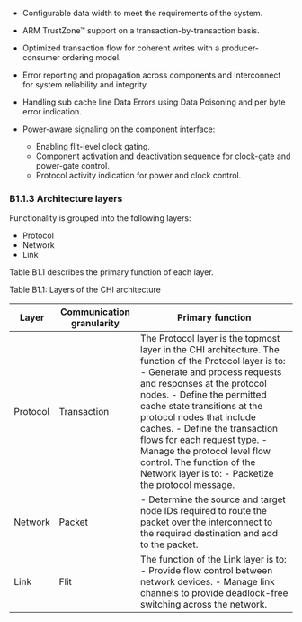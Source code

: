 - Configurable data width to meet the requirements of the system.
- ARM TrustZone™ support on a transaction-by-transaction basis.
- Optimized transaction flow for coherent writes with a producer-consumer ordering model.
- Error reporting and propagation across components and interconnect for system reliability and integrity.
- Handling sub cache line Data Errors using Data Poisoning and per byte error indication.
- Power-aware signaling on the component interface:

    - Enabling flit-level clock gating.
    - Component activation and deactivation sequence for clock-gate and power-gate control.
    - Protocol activity indication for power and clock control.

### B1.1.3 Architecture layers

Functionality is grouped into the following layers:

- Protocol
- Network
- Link

Table B1.1 describes the primary function of each layer.

Table B1.1: Layers of the CHI architecture

| Layer    | Communication granularity | Primary function |
|----------|---------------------------|------------------|
| Protocol | Transaction               | The Protocol layer is the topmost layer in the CHI architecture. The function of the Protocol layer is to: - Generate and process requests and responses at the protocol nodes. - Define the permitted cache state transitions at the protocol nodes that include caches. - Define the transaction flows for each request type. - Manage the protocol level flow control. The function of the Network layer is to: - Packetize the protocol message. |
| Network  | Packet                    | - Determine the source and target node IDs required to route the packet over the interconnect to the required destination and add to the packet. |
| Link     | Flit                      | The function of the Link layer is to: - Provide flow control between network devices. - Manage link channels to provide deadlock-free switching across the network. |